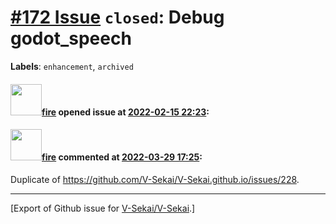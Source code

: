 # [\#172 Issue](https://github.com/V-Sekai/V-Sekai/issues/172) `closed`: Debug godot_speech
**Labels**: `enhancement`, `archived`


#### <img src="https://avatars.githubusercontent.com/u/32321?u=c2e06a3d2b49a467aa907e54aa259516440267cc&v=4" width="50">[fire](https://github.com/fire) opened issue at [2022-02-15 22:23](https://github.com/V-Sekai/V-Sekai/issues/172):



#### <img src="https://avatars.githubusercontent.com/u/32321?u=c2e06a3d2b49a467aa907e54aa259516440267cc&v=4" width="50">[fire](https://github.com/fire) commented at [2022-03-29 17:25](https://github.com/V-Sekai/V-Sekai/issues/172#issuecomment-1082165465):

Duplicate of https://github.com/V-Sekai/V-Sekai.github.io/issues/228.


-------------------------------------------------------------------------------



[Export of Github issue for [V-Sekai/V-Sekai](https://github.com/V-Sekai/V-Sekai).]
